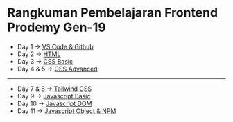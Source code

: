 # Rangkuman Pembelajaran Frontend Prodemy Gen-19

- Day 1     -> [VS Code & Github](https://github.com/ryandriesatria/rangkuman-frontend/blob/master/Day1.md)
- Day 2     -> [HTML](https://github.com/ryandriesatria/rangkuman-frontend/blob/master/Day2.md)
- Day 3     -> [CSS Basic](https://github.com/ryandriesatria/rangkuman-frontend/blob/master/Day3.md)
- Day 4 & 5 -> [CSS Advanced](https://github.com/ryandriesatria/rangkuman-frontend/blob/master/Day4.md)
---
- Day 7 & 8 -> [Tailwind CSS](https://github.com/ryandriesatria/rangkuman-frontend/blob/master/Day7.md)
- Day 9     -> [Javascript Basic](https://github.com/ryandriesatria/rangkuman-frontend/blob/master/Day9.md)
- Day 10    -> [Javascript DOM](https://github.com/ryandriesatria/rangkuman-frontend/blob/master/Day10.md)
- Day 11    -> [Javascript Object & NPM](https://github.com/ryandriesatria/rangkuman-frontend/blob/master/Day11.md)
